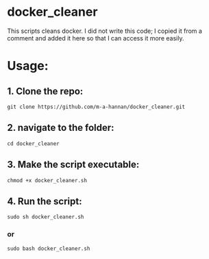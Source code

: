 # docker_cleaner
This scripts cleans docker.
I did not write this code; I copied it from a comment and added it here so that I can access it more easily.

# Usage:

## 1. Clone the repo:
    git clone https://github.com/m-a-hannan/docker_cleaner.git

## 2. navigate to the folder:
    cd docker_cleaner

## 3. Make the script executable:
    chmod +x docker_cleaner.sh

## 4. Run the script:
    sudo sh docker_cleaner.sh
### or
    sudo bash docker_cleaner.sh
